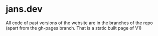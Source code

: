 # jans.dev 

All code of past versions of the website are in the branches of the repo (apart from the gh-pages branch. That is a static built page of V1)
